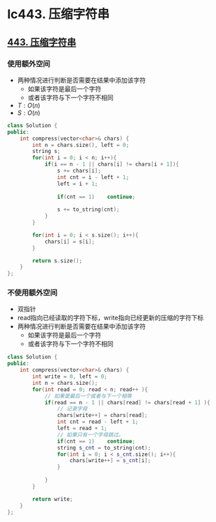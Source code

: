 # lc443. 压缩字符串




## [443. 压缩字符串](https://leetcode-cn.com/problems/string-compression/)

### 使用额外空间

+ 两种情况进行判断是否需要在结果中添加该字符
  + 如果该字符是最后一个字符
  + 或者该字符与下一个字符不相同
+ $T:O(n)$
+ $S:O(n)$

``` cpp
class Solution {
public:
    int compress(vector<char>& chars) {
        int n = chars.size(), left = 0;
        string s;
        for(int i = 0; i < n; i++){
            if(i == n - 1 || chars[i] != chars[i + 1]){
                s += chars[i];
                int cnt = i - left + 1;
                left = i + 1;
                
                if(cnt == 1)    continue;
                
                s += to_string(cnt);
            }
        }

        for(int i = 0; i < s.size(); i++){
            chars[i] = s[i];
        }

        return s.size();
    }
};
```

### 不使用额外空间

+ 双指针
+ read指向已经读取的字符下标，write指向已经更新的压缩的字符下标
+ 两种情况进行判断是否需要在结果中添加该字符
  + 如果该字符是最后一个字符
  + 或者该字符与下一个字符不相同

``` cpp
class Solution {
public:
    int compress(vector<char>& chars) {
        int write = 0, left = 0;
        int n = chars.size();
        for(int read = 0; read < n; read++ ){
            // 如果是最后一个或者与下一个相等
            if(read == n - 1 || chars[read] != chars[read + 1] ){
                // 记录字母
                chars[write++] = chars[read];
                int cnt = read - left + 1;
                left = read + 1;
                // 如果只有一个字母跳过。
                if(cnt == 1)    continue;
                string s_cnt = to_string(cnt);
                for(int i = 0; i < s_cnt.size(); i++){
                    chars[write++] = s_cnt[i];
                }
                
            }
        }

        return write;
    }
};
```




